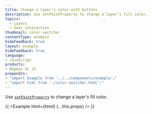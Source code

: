 ```yaml
---
title: Change a layer's color with buttons
description: Use setPaintProperty to change a layer's fill color.
topics:
  - Layers
  - User interaction
thumbnail: color-switcher
contentType: example
hideFeedback: true
layout: example
hideFeedback: true
language:
- JavaScript
products:
- Mapbox GL JS
prependJs:
- "import Example from '../../components/example';"
- "import html from './color-switcher.html';"
---
```


Use [`setPaintProperty`](https://maplibre.org/maplibre-gl-js-docs/api/map/#map#setpaintproperty) to change a layer's fill color.

{{ <Example html={html} {...this.props} /> }}
